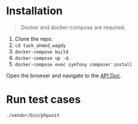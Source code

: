 # Installation

> Docker and docker-compose are required.

1. Clone the repo.
2. `cd task_ahmed_wagdy`
3. `docker-compose build`
4. `docker-compose up -d`.
5. `docker-compose exec symfony composer install`

Open the browser and navigate to the [API Doc](http://localhost:8010/api/doc).

# Run test cases

`./vendor/bin/phpunit`
